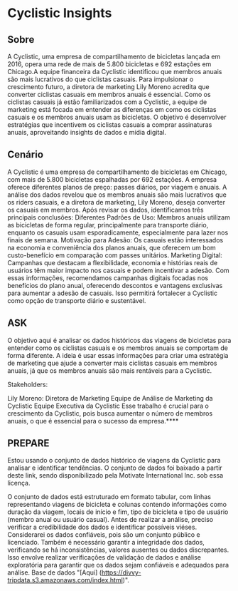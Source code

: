# Cyclistic Insights

## Sobre
A Cyclistic, uma empresa de compartilhamento de bicicletas lançada em 2016, opera uma rede de mais de 5.800 bicicletas e 692 estações em Chicago.A equipe financeira da Cyclistic identificou que membros anuais são mais lucrativos do que ciclistas casuais. Para impulsionar o crescimento futuro, a diretora de marketing Lily Moreno acredita que converter ciclistas casuais em membros anuais é essencial. Como os ciclistas casuais já estão familiarizados com a Cyclistic, a equipe de marketing está focada em entender as diferenças em como os ciclistas casuais e os membros anuais usam as bicicletas. O objetivo é desenvolver estratégias que incentivem os ciclistas casuais a comprar assinaturas anuais, aproveitando insights de dados e mídia digital.

## Cenário
A Cyclistic é uma empresa de compartilhamento de bicicletas em Chicago, com mais de 5.800 bicicletas espalhadas por 692 estações. A empresa oferece diferentes planos de preço: passes diários, por viagem e anuais. A análise dos dados revelou que os membros anuais são mais lucrativos que os riders casuais, e a diretora de marketing, Lily Moreno, deseja converter os casuais em membros.
Após revisar os dados, identificamos três principais conclusões:
Diferentes Padrões de Uso: Membros anuais utilizam as bicicletas de forma regular, principalmente para transporte diário, enquanto os casuais usam esporadicamente, especialmente para lazer nos finais de semana.
Motivação para Adesão: Os casuais estão interessados na economia e conveniência dos planos anuais, que oferecem um bom custo-benefício em comparação com passes unitários.
Marketing Digital: Campanhas que destacam a flexibilidade, economia e histórias reais de usuários têm maior impacto nos casuais e podem incentivar a adesão.
Com essas informações, recomendamos campanhas digitais focadas nos benefícios do plano anual, oferecendo descontos e vantagens exclusivas para aumentar a adesão de casuais. Isso permitirá fortalecer a Cyclistic como opção de transporte diário e sustentável.

## ASK

O objetivo aqui é analisar os dados históricos das viagens de bicicletas para entender como os ciclistas casuais e os membros anuais se comportam de forma diferente. A ideia é usar essas informações para criar uma estratégia de marketing que ajude a converter mais ciclistas casuais em membros anuais, já que os membros anuais são mais rentáveis para a Cyclistic.

Stakeholders:

Lily Moreno: Diretora de Marketing
Equipe de Análise de Marketing da Cyclistic
Equipe Executiva da Cyclistic
Esse trabalho é crucial para o crescimento da Cyclistic, pois busca aumentar o número de membros anuais, o que é essencial para o sucesso da empresa.****

## PREPARE
Estou usando o conjunto de dados histórico de viagens da Cyclistic para analisar e identificar tendências. O conjunto de dados foi baixado a partir deste link, sendo disponibilizado pela Motivate International Inc. sob essa licença.

O conjunto de dados está estruturado em formato tabular, com linhas representando viagens de bicicleta e colunas contendo informações como duração da viagem, locais de início e fim, tipo de bicicleta e tipo de usuário (membro anual ou usuário casual).
Antes de realizar a análise, preciso verificar a credibilidade dos dados e identificar possíveis viéses. Considerarei os dados confiáveis, pois são um conjunto público e licenciado.
Também é necessário garantir a integridade dos dados, verificando se há inconsistências, valores ausentes ou dados discrepantes. Isso envolve realizar verificações de validação de dados e análise exploratória para garantir que os dados sejam confiáveis e adequados para análise.
Base de dados "[Aqui] (https://divvy-tripdata.s3.amazonaws.com/index.html)".

